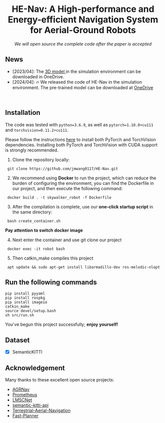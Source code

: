 <div align="center">   
  
# HE-Nav: A High-performance and Energy-efficient Navigation System for Aerial-Ground Robots
*We will open source the complete code after the paper is accepted*
</div>

## News
- [2023/04]: The [3D model ](https://connecthkuhk-my.sharepoint.com/:u:/g/personal/u3009632_connect_hku_hk/ERX7ejbV3xdOkLQe5SMgGG0Bh6D1qGd-9vg5iMWpi8VQsw?e=H07haj) in the simulation environment can be downloaded in OneDrive.
- [2024/04]: 🔥 We released the code of HE-Nav in the simulation environment. The pre-trained model can be downloaded at  [OneDrive](https://connecthkuhk-my.sharepoint.com/:u:/g/personal/u3009632_connect_hku_hk/EYEGifzHhjxEjWtk9fZQ4-MB69iLUPaU60w_FGJU4sQ9Qg?e=w3yael)

</br>

## Installation
The code was tested with `python=3.6.9`, as well as `pytorch=1.10.0+cu111` and `torchvision=0.11.2+cu111`. 

Please follow the instructions [here](https://pytorch.org/get-started/locally/) to install both PyTorch and TorchVision dependencies. Installing both PyTorch and TorchVision with CUDA support is strongly recommended.

1. Clone the repository locally:

```
 git clone https://github.com/jmwang0117/HE-Nav.git
```
2. We recommend using **Docker** to run the project, which can reduce the burden of configuring the environment, you can find the Dockerfile in our project, and then execute the following command:
```
 docker build . -t skywalker_robot -f Dockerfile
```
3. After the compilation is complete, use our **one-click startup script** in the same directory:
```
 bash create_container.sh
```

 **Pay attention to switch docker image**

4. Next enter the container and use git clone our project
```
 docker exec -it robot bash
```
5. Then catkin_make compiles this project
```
 apt update && sudo apt-get install libarmadillo-dev ros-melodic-nlopt

```
## Run the following commands 
```
pip install pyyaml
pip install rospkg
pip install imageio
catkin_make
source devel/setup.bash
sh src/run.sh
```

You've begun this project successfully; **enjoy yourself!**


## Dataset

- [x] SemanticKITTI




## Acknowledgement

Many thanks to these excellent open source projects:
- [AGRNav](https://github.com/jmwang0117/AGRNav)
- [Prometheus](https://github.com/amov-lab/Prometheus)
- [LMSCNet](https://github.com/astra-vision/LMSCNet)
- [semantic-kitti-api](https://github.com/PRBonn/semantic-kitti-api)
- [Terrestrial-Aerial-Navigation](https://github.com/ZJU-FAST-Lab/Terrestrial-Aerial-Navigation)
- [Fast-Planner](https://github.com/HKUST-Aerial-Robotics/Fast-Planner)

